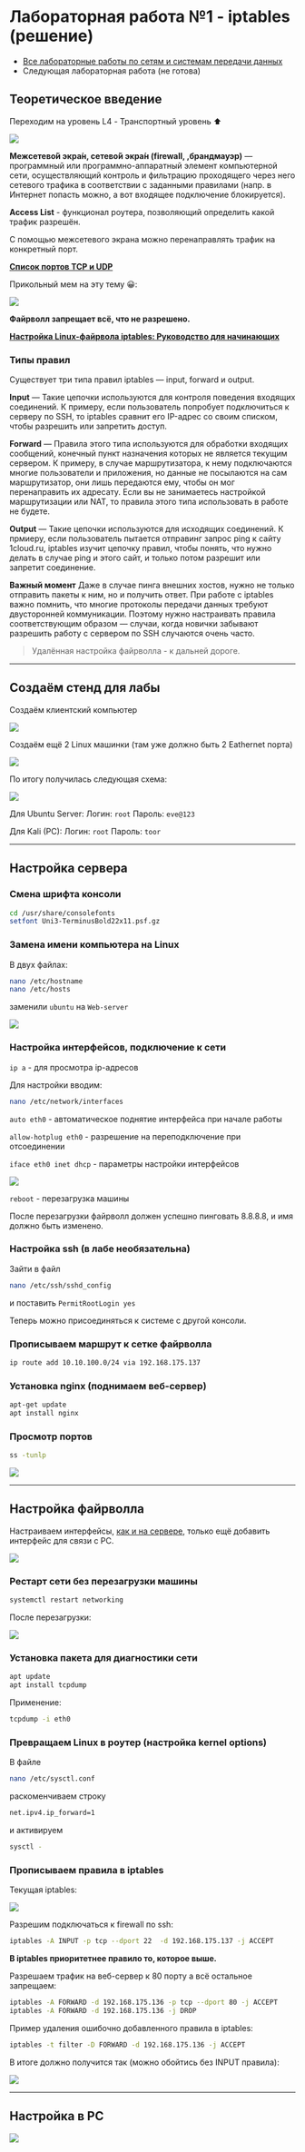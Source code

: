# Лабораторная работа №1 - iptables (решение)

* [Все лабораторные работы по сетям и системам передачи данных](./README.md)
* Следующая лабораторная работа (не готова)

## Теоретическое введение

Переходим на уровень L4 - Транспортный уровень ⬆️

![](./image/nets2-1-1.png)

**Межсетево́й экра́н, сетево́й экра́н (firewall, ,брандмауэр)** — программный или программно-аппаратный элемент компьютерной сети, осуществляющий контроль и фильтрацию проходящего через него сетевого трафика в соответствии с заданными правилами (напр. в Интернет попасть можно, а вот входящее подключение блокируется). 

**Access List** - функционал роутера, позволяющий определить какой трафик разрешён.

С помощью межсетевого экрана можно перенаправлять трафик на конкретный порт.

**[Список портов TCP и UDP](https://ru.wikipedia.org/wiki/%D0%A1%D0%BF%D0%B8%D1%81%D0%BE%D0%BA_%D0%BF%D0%BE%D1%80%D1%82%D0%BE%D0%B2_TCP_%D0%B8_UDP)**

Прикольный мем на эту тему 😀:

![](/image/nets2-1-2.jpg)

**Файрволл запрещает всё, что не разрешено.**

**[Настройка Linux-файрвола iptables: Руководство для начинающих](https://1cloud.ru/help/linux/nastrojka_linus-firewall_iptables)**

### Типы правил

Существует три типа правил iptables — input, forward и output.

**Input** — Такие цепочки используются для контроля поведения входящих соединений. К примеру, если пользователь попробует подключиться к серверу по SSH, то iptables сравнит его IP-адрес со своим списком, чтобы разрешить или запретить доступ.

**Forward** — Правила этого типа используются для обработки входящих сообщений, конечный пункт назначения которых не является текущим сервером. К примеру, в случае маршрутизатора, к нему подключаются многие пользователи и приложения, но данные не посылаются на сам маршрутизатор, они лишь передаются ему, чтобы он мог перенаправить их адресату. Если вы не занимаетесь настройкой маршрутизации или NAT, то правила этого типа использовать в работе не будете.

**Output** — Такие цепочки используются для исходящих соединений. К прмиеру, если пользователь пытается отправинг запрос ping к сайту 1cloud.ru, iptables изучит цепочку правил, чтобы понять, что нужно делать в случае ping и этого сайт, и только потом разрешит или запретит соединение.

**Важный момент**
Даже в случае пинга внешних хостов, нужно не только отправить пакеты к ним, но и получить ответ. При работе с iptables важно помнить, что многие протоколы передачи данных требуют двусторонней коммуникации. Поэтому нужно настраивать правила соответствующим образом — случаи, когда новички забывают разрешить работу с сервером по SSH случаются очень часто.

> Удалённая настройка файрволла  - к дальней дороге.

---

## Создаём стенд для лабы

Создаём клиентский компьютер

![](/image/nets2-1-3.png)

Создаём ещё 2 Linux машинки (там уже должно быть 2 Eathernet порта)

![](./image/nets2-1-4.png)

По итогу получилась следующая схема:

![](./image/nets2-1-5.png)

Для Ubuntu Server:
Логин: `root`
Пароль: `eve@123`

Для Kali (PC):
Логин: `root`
Пароль: `toor`

---

## Настройка сервера

### Смена шрифта консоли

```bash
cd /usr/share/consolefonts
setfont Uni3-TerminusBold22x11.psf.gz
```

### Замена имени компьютера на Linux

В двух файлах:

```bash
nano /etc/hostname
nano /etc/hosts
```

заменили `ubuntu` на `Web-server`

![](./image/nets2-1-6.png)

### Настройка интерфейсов, подключение к сети

`ip a` - для просмотра ip-адресов

Для настройки вводим:

```bash
nano /etc/network/interfaces
```

`auto eth0` - автоматическое поднятие интерфейса при начале работы

`allow-hotplug eth0`  - разрешение на переподключение при отсоединении

`iface eth0 inet dhcp` - параметры настройки интерфейсов

![](./image/nets2-1-7.png)

`reboot` - перезагрузка машины

После перезагрузки файрволл должен успешно пинговать 8.8.8.8, и имя должно быть изменено.

### Настройка ssh (в лабе необязательна)

Зайти в файл

```bash
nano /etc/ssh/sshd_config
```

и поставить `PermitRootLogin yes`

Теперь можно присоединяться к системе с другой консоли.

### Прописываем маршрут к сетке файрволла

```bash
ip route add 10.10.100.0/24 via 192.168.175.137
```

### Установка nginx (поднимаем веб-сервер)

```bash
apt-get update
apt install nginx
```

### Просмотр портов

```bash
ss -tunlp
```

![](./image/nets2-1-8.png)

---

## Настройка файрволла

Настраиваем интерфейсы, [как и на сервере](/iptables.md#%D0%9D%D0%B0%D1%81%D1%82%D1%80%D0%BE%D0%B8%D0%BC-%D0%B8%D0%BD%D1%82%D0%B5%D1%80%D1%84%D0%B5%D0%B9%D1%81%D1%8B-%D0%B8-%D1%81%D0%B5%D1%82%D1%8C), только ещё добавить интерфейс для связи с PC.

![](./image/nets2-1-9.png)

### Рестарт сети без перезагрузки машины

```bash
systemctl restart networking
```

После перезагрузки:

![](./image/nets2-1-10.png)

### Установка пакета для диагностики сети

```bash
apt update
apt install tcpdump
```

Применение:

```bash
tcpdump -i eth0
```

### Превращаем Linux в роутер (настройка kernel options)

В файле

```bash
nano /etc/sysctl.conf
```

раскоменчиваем строку

```bash
net.ipv4.ip_forward=1
```

и активируем

```bash
sysctl -
```

### Прописываем правила в iptables

Текущая iptables:

![](./image/nets2-1-11.png)

Разрешим подключаться к firewall по ssh:

```bash
iptables -A INPUT -p tcp --dport 22  -d 192.168.175.137 -j ACCEPT
```

**В iptables приоритетнее правило то, которое выше.**

Разрешаем трафик на веб-сервер к 80 порту а всё остальное запрещаем:

```bash
iptables -A FORWARD -d 192.168.175.136 -p tcp --dport 80 -j ACCEPT
iptables -A FORWARD -d 192.168.175.136 -j DROP
```

Пример удаления ошибочно добавленного правила в iptables:

```bash
iptables -t filter -D FORWARD -d 192.168.175.136 -j ACCEPT
```

В итоге должно получится так (можно обойтись без INPUT правила):

![](./image/nets2-1-12.png)

---

## Настройка в PC

![](./image/nets2-1-13.png)
